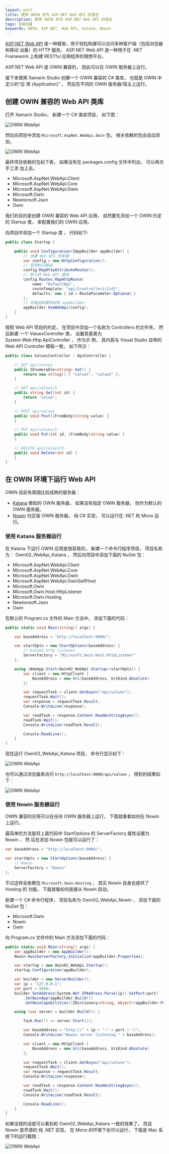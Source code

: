 ```yaml
---
layout: post
title: 使用 OWIN 作为 ASP.NET Web API 的宿主
description: 使用 OWIN 作为 ASP.NET Web API 的宿主
tags: [OWIN]
keywords: OWIN, ASP.NET, Web API, Katana, Nowin
---
```


[ASP.NET Web API][1] 是一种框架，用于轻松构建可以访问多种客户端（包括浏览器和移动
设备）的 HTTP 服务。 ASP.NET Web API 是一种用于在 .NET Framework 上构建 RESTful
应用程序的理想平台。

ASP.NET Web API 是 OWIN 兼容的， 因此可以在 OWIN 服务器上运行。 

接下来使用 Xamarin Studio 创建一个 OWIN 兼容的 C# 类库， 也就是 OWIN 中定义的“应
用 (Application)” ， 然后在不同的 OWIN 服务器/宿主上运行。

## 创建 OWIN 兼容的 Web API 类库

打开 Xamarin Studio， 新建一个 C# 类库项目， 如下图：

![OWIN WebApi](/assets/post-images/owin-webapi-01.png)

然后向项目中添加 `Microsoft.AspNet.WebApi.Owin` 包， 相关依赖的包会自动添加，

![OWIN WebApi](/assets/post-images/owin-webapi-02.png)

最终项目依赖的包如下表， 如果没有在 packages.config 文件中列出， 可以再次手工添
加上去。

- Microsoft.AspNet.WebApi.Client
- Microsoft.AspNet.WebApi.Core
- Microsoft.AspNet.WebApi.Owin
- Microsoft.Owin
- Newtonsoft.Json
- Owin

我们的目的是创建 OWIN 兼容的 Web API 应用， 自然要先添加一个 OWIN 约定的 Startup
类， 来配置我们的 OWIN 应用。

向项目中添加一个 Startup 类 ， 代码如下:

```c#
public class Startup {

    public void Configuration(IAppBuilder appBuilder) {
        // 创建 Web API 的配置
        var config = new HttpConfiguration();
        // 启用标记路由
        config.MapHttpAttributeRoutes();
        // 默认的 Web API 路由
        config.Routes.MapHttpRoute(
            name: "DefaultApi",
            routeTemplate: "api/{controller}/{id}",
            defaults: new { id = RouteParameter.Optional }
        );
        // 将路由配置附加到 appBuilder
        appBuilder.UseWebApi(config);
    }
}
```

按照 Web API 项目的约定， 在项目中添加一个名称为 Controllers 的文件夹， 然后新建
一个 ValuesController 类， 设置其基类为 System.Web.Http.ApiController ， 作为示
例， 其内容与 Visual Studio 自带的 Web API Controller 模板一致， 如下所示：


```c#
public class ValuesController : ApiController {

    // GET api/values
    public IEnumerable<string> Get() {
        return new string[] { "value1", "value2" }; 
    }

    // GET api/values/5
    public string Get(int id) {
        return "value"; 
    }

    // POST api/values
    public void Post([FromBody]string value) {
    }

    // PUT api/values/5
    public void Put(int id, [FromBody]string value) {
    }

    // DELETE api/values/5
    public void Delete(int id) {
    }
}
```

## 在 OWIN 环境下运行 Web API

OWIN 目前有兩個比较成熟的服务器：

- [Katana][2] 微软的 OWIN 服务器， 如果没有指定 OWIN 服务器， 则作为默认的 OWIN 
  服务器。
- [Nowin][3] 社区版 OWIN 服务器， 纯 C# 实现， 可以运行在 .NET 和 Mono 运行。

### 使用 Katana 服务器运行

在 Katana 下运行 OWIN 应用是很容易的， 新建一个命令行程序项目， 项目名称为： 
Owin02_WebApi_Katana ， 然后向项目中添加下面的 NuGet 包：

- Microsoft.AspNet.WebApi.Client
- Microsoft.AspNet.WebApi.Core
- Microsoft.AspNet.WebApi.Owin
- Microsoft.AspNet.WebApi.OwinSelfHost
- Microsoft.Owin
- Microsoft.Owin.Host.HttpListener
- Microsoft.Owin.Hosting
- Newtonsoft.Json
- Owin

在默认的 Program.cs 文件的 Main 方法中， 添加下面的代码：

```c#
public static void Main(string[] args) {

    var baseAddress = "http://localhost:9000/";

    var startOpts = new StartOptions(baseAddress) {
        // katana http listener
        ServerFactory = "Microsoft.Owin.Host.HttpListener"
    };

    using (WebApp.Start<Owin02_WebApi.Startup>(startOpts)) {
        var client = new HttpClient {
            BaseAddress = new Uri(baseAddress, UriKind.Absolute)
        }; 

        var requestTask = client.GetAsync("api/values");
        requestTask.Wait();
        var response = requestTask.Result; 
        Console.WriteLine(response);

        var readTask = response.Content.ReadAsStringAsync();
        readTask.Wait();
        Console.WriteLine(readTask.Result);

        Console.ReadLine();
    }
}
```

现在运行 Owin02_WebApi_Katana 项目， 命令行显示如下：

![OWIN WebApi](/assets/post-images/owin-webapi-03.png)

也可以通过浏览器来访问 `http://localhost:9000/api/values` ， 得到的结果如下：

![OWIN WebApi](/assets/post-images/owin-webapi-04.png)

### 使用 Nowin 服务器运行

OWIN 兼容的应用可以在任何 OWIN 服务器上运行， 下面就看看如何在 Nowin 上运行。

最简单的方法是将上面代码中 StartOptions 的 ServerFactory 属性设置为 Nowin ， 然
后在添加 Nowin 包就可以运行了：

```c#
var baseAddress = "http://localhost:9000/";

var startOpts = new StartOptions(baseAddress) {
    // Nowin
    ServerFactory = "Nowin"
};
```

不过这样会依赖包 `Microsoft.Owin.Hosting` ， 其实 Nowin 自身也提供了 Hosting 的
功能， 下面就看如何直接从 Nowin 启动。

新建一个 C# 命令行程序， 项目名称为 Owin02_WebApi_Nowin ， 添加下面的 NuGet 包：

- Microsoft.Owin
- Nowin
- Owin

向 Program.cs 文件中的 Main 方法添加下面的代码：

```c#
public static void Main(string[] args) {
    var appBuilder = new AppBuilder();
    Nowin.OwinServerFactory.Initialize(appBuilder.Properties);

    var startup = new Owin02_WebApi.Startup();
    startup.Configuration(appBuilder);

    var builder = new ServerBuilder();
    var ip = "127.0.0.1";
    var port = 8888;
    builder.SetAddress(System.Net.IPAddress.Parse(ip)).SetPort(port)
        .SetOwinApp(appBuilder.Build())
        .SetOwinCapabilities((IDictionary<string, object>)appBuilder.Properties[OwinKeys.ServerCapabilitiesKey]);

    using (var server = builder.Build()) {

        Task.Run(() => server.Start());

        var baseAddress = "http://" + ip + ":" + port + "/";
        Console.WriteLine("Nowin server listening " + baseAddress);

        var client = new HttpClient {
            BaseAddress = new Uri(baseAddress, UriKind.Absolute)
        }; 

        var requestTask = client.GetAsync("api/values");
        requestTask.Wait();
        var response = requestTask.Result; 
        Console.WriteLine(response);

        var readTask = response.Content.ReadAsStringAsync();
        readTask.Wait();
        Console.WriteLine(readTask.Result);

        Console.ReadLine();
    }
}
```

如果没错的话就可以看到和 Owin02_WebApi_Katans 一致的效果了， 而且 Nowin 是开源的
纯 .NET 实现， 在 Mono 的环境下也可以运行， 下面是 Mac 系统下的运行截图：

![OWIN WebApi](/assets/post-images/owin-webapi-05.png)

[1]: http://www.asp.net/web-api
[2]: http://katanaproject.codeplex.com/
[3]: https://github.com/Bobris/Nowin